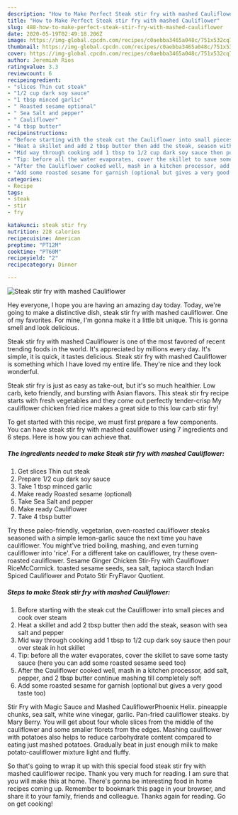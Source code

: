 ```yaml
---
description: "How to Make Perfect Steak stir fry with mashed Cauliflower"
title: "How to Make Perfect Steak stir fry with mashed Cauliflower"
slug: 488-how-to-make-perfect-steak-stir-fry-with-mashed-cauliflower
date: 2020-05-19T02:49:18.206Z
image: https://img-global.cpcdn.com/recipes/c0aebba3465a048c/751x532cq70/steak-stir-fry-with-mashed-cauliflower-recipe-main-photo.jpg
thumbnail: https://img-global.cpcdn.com/recipes/c0aebba3465a048c/751x532cq70/steak-stir-fry-with-mashed-cauliflower-recipe-main-photo.jpg
cover: https://img-global.cpcdn.com/recipes/c0aebba3465a048c/751x532cq70/steak-stir-fry-with-mashed-cauliflower-recipe-main-photo.jpg
author: Jeremiah Rios
ratingvalue: 3.3
reviewcount: 6
recipeingredient:
- "slices Thin cut steak"
- "1/2 cup dark soy sauce"
- "1 tbsp minced garlic"
- " Roasted sesame optional"
- " Sea Salt and pepper"
- " Cauliflower"
- "4 tbsp butter"
recipeinstructions:
- "Before starting with the steak cut the Cauliflower into small pieces and cook over steam"
- "Heat a skillet and add 2 tbsp butter then add the steak, season with sea salt and pepper"
- "Mid way through cooking add 1 tbsp to 1/2 cup dark soy sauce then pour over steak in hot skillet"
- "Tip: before all the water evaporates, cover the skillet to save some tasty sauce (here you can add some roasted sesame seed too)"
- "After the Cauliflower cooked well, mash in a kitchen processor, add salt, pepper, and 2 tbsp butter continue mashing till completely soft"
- "Add some roasted sesame for garnish (optional but gives a very good taste too)"
categories:
- Recipe
tags:
- steak
- stir
- fry

katakunci: steak stir fry 
nutrition: 228 calories
recipecuisine: American
preptime: "PT12M"
cooktime: "PT60M"
recipeyield: "2"
recipecategory: Dinner

---
```



![Steak stir fry with mashed Cauliflower](https://img-global.cpcdn.com/recipes/c0aebba3465a048c/751x532cq70/steak-stir-fry-with-mashed-cauliflower-recipe-main-photo.jpg)

Hey everyone, I hope you are having an amazing day today. Today, we're going to make a distinctive dish, steak stir fry with mashed cauliflower. One of my favorites. For mine, I'm gonna make it a little bit unique. This is gonna smell and look delicious.

Steak stir fry with mashed Cauliflower is one of the most favored of recent trending foods in the world. It's appreciated by millions every day. It's simple, it is quick, it tastes delicious. Steak stir fry with mashed Cauliflower is something which I have loved my entire life. They're nice and they look wonderful.

Steak stir fry is just as easy as take-out, but it&#39;s so much healthier. Low carb, keto friendly, and bursting with Asian flavors. This steak stir fry recipe starts with fresh vegetables and they come out perfectly tender-crisp My cauliflower chicken fried rice makes a great side to this low carb stir fry!


To get started with this recipe, we must first prepare a few components. You can have steak stir fry with mashed cauliflower using 7 ingredients and 6 steps. Here is how you can achieve that.

<!--inarticleads1-->

##### The ingredients needed to make Steak stir fry with mashed Cauliflower:

1. Get slices Thin cut steak
1. Prepare 1/2 cup dark soy sauce
1. Take 1 tbsp minced garlic
1. Make ready  Roasted sesame (optional)
1. Take  Sea Salt and pepper
1. Make ready  Cauliflower
1. Take 4 tbsp butter


Try these paleo-friendly, vegetarian, oven-roasted cauliflower steaks seasoned with a simple lemon-garlic sauce the next time you have cauliflower. You might&#39;ve tried boiling, mashing, and even turning cauliflower into &#39;rice&#39;. For a different take on cauliflower, try these oven-roasted cauliflower. Sesame Ginger Chicken Stir-Fry with Cauliflower RiceMcCormick. toasted sesame seeds, sea salt, tapioca starch Indian Spiced Cauliflower and Potato Stir FryFlavor Quotient. 

<!--inarticleads2-->

##### Steps to make Steak stir fry with mashed Cauliflower:

1. Before starting with the steak cut the Cauliflower into small pieces and cook over steam
1. Heat a skillet and add 2 tbsp butter then add the steak, season with sea salt and pepper
1. Mid way through cooking add 1 tbsp to 1/2 cup dark soy sauce then pour over steak in hot skillet
1. Tip: before all the water evaporates, cover the skillet to save some tasty sauce (here you can add some roasted sesame seed too)
1. After the Cauliflower cooked well, mash in a kitchen processor, add salt, pepper, and 2 tbsp butter continue mashing till completely soft
1. Add some roasted sesame for garnish (optional but gives a very good taste too)


Stir Fry with Magic Sauce and Mashed CauliflowerPhoenix Helix. pineapple chunks, sea salt, white wine vinegar, garlic. Pan-fried cauliflower steaks. by Mary Berry. You will get about four whole slices from the middle of the cauliflower and some smaller florets from the edges. Mashing cauliflower with potatoes also helps to reduce carbohydrate content compared to eating just mashed potatoes. Gradually beat in just enough milk to make potato-cauliflower mixture light and fluffy. 

So that's going to wrap it up with this special food steak stir fry with mashed cauliflower recipe. Thank you very much for reading. I am sure that you will make this at home. There's gonna be interesting food in home recipes coming up. Remember to bookmark this page in your browser, and share it to your family, friends and colleague. Thanks again for reading. Go on get cooking!
